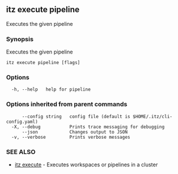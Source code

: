 ## itz execute pipeline

Executes the given pipeline

### Synopsis

Executes the given pipeline

```
itz execute pipeline [flags]
```

### Options

```
  -h, --help   help for pipeline
```

### Options inherited from parent commands

```
      --config string   config file (default is $HOME/.itz/cli-config.yaml)
  -X, --debug           Prints trace messaging for debugging
      --json            Changes output to JSON
  -v, --verbose         Prints verbose messages
```

### SEE ALSO

* [itz execute](itz_execute.md)	 - Executes workspaces or pipelines in a cluster

